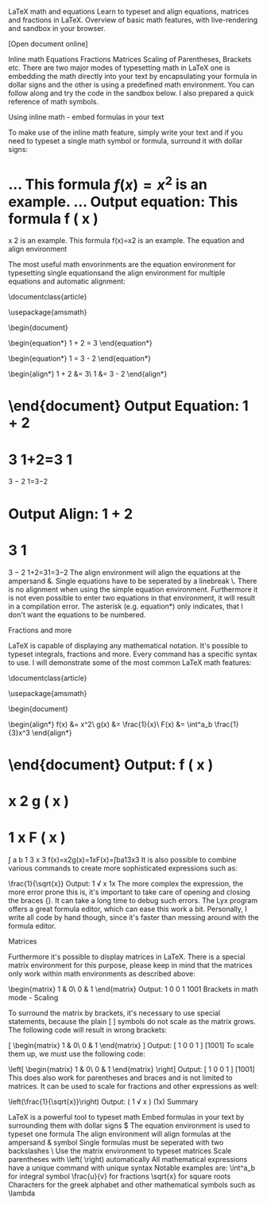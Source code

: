LaTeX math and equations
Learn to typeset and align equations, matrices and fractions in LaTeX. Overview of basic math features, with live-rendering and sandbox in your browser.



 
[Open document online]

Inline math
Equations
Fractions
Matrices
Scaling of Parentheses, Brackets etc.
There are two major modes of typesetting math in LaTeX one is embedding the math directly into your text by encapsulating your formula in dollar signs and the other is using a predefined math environment. You can follow along and try the code in the sandbox below. I also prepared a quick reference of math symbols.

Using inline math - embed formulas in your text

To make use of the inline math feature, simply write your text and if you need to typeset a single math symbol or formula, surround it with dollar signs:

...
This formula $f(x) = x^2$ is an example.
...
Output equation: 
This formula 
f
(
x
)
=
x
2
 is an example.
This formula f(x)=x2 is an example.
The equation and align environment

The most useful math envorinments are the equation environment for typesetting single equationsand the align environment for multiple equations and automatic alignment:

\documentclass{article}

\usepackage{amsmath}

\begin{document}

\begin{equation*}
  1 + 2 = 3 
\end{equation*}

\begin{equation*}
  1 = 3 - 2
\end{equation*}

\begin{align*}
  1 + 2 &= 3\\
  1 &= 3 - 2
\end{align*}

\end{document}
Output Equation:
 1
+
2
=
3
1+2=3
 1
=
3
−
2
1=3−2

Output Align:
 1
+
2
=
3
1
=
3
−
2
1+2=31=3−2
The align environment will align the equations at the ampersand &. Single equations have to be seperated by a linebreak \\. There is no alignment when using the simple equation environment. Furthermore it is not even possible to enter two equations in that environment, it will result in a compilation error. The asterisk (e.g. equation*) only indicates, that I don't want the equations to be numbered.

Fractions and more

LaTeX is capable of displaying any mathematical notation. It's possible to typeset integrals, fractions and more. Every command has a specific syntax to use. I will demonstrate some of the most common LaTeX math features:

\documentclass{article}

\usepackage{amsmath}

\begin{document}

\begin{align*}
  f(x) &= x^2\\
  g(x) &= \frac{1}{x}\\
  F(x) &= \int^a_b \frac{1}{3}x^3
\end{align*}

\end{document}
Output:
 f
(
x
)
=
x
2
g
(
x
)
=
1
x
F
(
x
)
=
∫
a
b
1
3
x
3
f(x)=x2g(x)=1xF(x)=∫ba13x3
It is also possible to combine various commands to create more sophisticated expressions such as:

\frac{1}{\sqrt{x}}
Output: 
1
√
x
1x
The more complex the expression, the more error prone this is, it's important to take care of opening and closing the braces {}. It can take a long time to debug such errors. The Lyx program offers a great formula editor, which can ease this work a bit. Personally, I write all code by hand though, since it's faster than messing around with the formula editor.

Matrices

Furthermore it's possible to display matrices in LaTeX. There is a special matrix environment for this purpose, please keep in mind that the matrices only work within math environments as described above:

\begin{matrix}
1 & 0\\
0 & 1
\end{matrix}
Output: 
1
0
0
1
1001
Brackets in math mode - Scaling

To surround the matrix by brackets, it's necessary to use special statements, because the plain [ ] symbols do not scale as the matrix grows. The following code will result in wrong brackets:

[
\begin{matrix}
1 & 0\\
0 & 1
\end{matrix}
]
Output: 
[
1
0
0
1
]
[1001]
To scale them up, we must use the following code:

\left[
\begin{matrix}
1 & 0\\
0 & 1
\end{matrix}
\right]
Output: 
[
1
0
0
1
]
[1001]
This does also work for parentheses and braces and is not limited to matrices. It can be used to scale for fractions and other expressions as well:

\left(\frac{1}{\sqrt{x}}\right)
Output: 
(
1
√
x
)
(1x)
Summary

LaTeX is a powerful tool to typeset math
Embed formulas in your text by surrounding them with dollar signs $
The equation environment is used to typeset one formula
The align environment will align formulas at the ampersand & symbol
Single formulas must be seperated with two backslashes \\
Use the matrix environment to typeset matrices
Scale parentheses with \left( \right) automatically
All mathematical expressions have a unique command with unique syntax
Notable examples are:
\int^a_b for integral symbol
\frac{u}{v} for fractions
\sqrt{x} for square roots
Characters for the greek alphabet and other mathematical symbols such as \lambda
